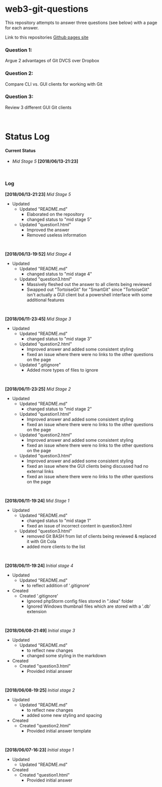 # web3-git-questions

This repository attempts to answer three questions (see below) with a page for each answer.

Link to this repositories [Github pages site](https://github.com/Stephen-Lowry/web3-git-questions)

### Question 1:
Argue 2 advantages of Git DVCS over Dropbox

### Question 2:
Compare CLI vs. GUI clients for working with Git

### Question 3:
Review 3 different GUI Git clients

<br>


# Status Log


#### Current Status
- *Mid Stage 5* **[2018/06/13-21:23]**

<br>


### Log
**[2018/06/13-21:23]**
*Mid Stage 5*

* Updated
    - Updated "README.md" 
        - Elaborated on the repository
        - changed status to "mid stage 5"
    - Updated "question1.html"
        - Improved the answer
        - Removed useless information
       
<br>

**[2018/06/13-19:52]**
*Mid Stage 4*

* Updated
    - Updated "README.md" 
        - changed status to "mid stage 4"
    - Updated "question3.html"
        - Massively fleshed out the answer to all clients being reviewed
        - Swapped out "TortoiseGit" for "SmartGit" since "TortoiseGit" isn't actually a GUI client but a powershell interface with some additional features
       
<br>

**[2018/06/11-23:45]**
*Mid Stage 3*

* Updated
    - Updated "README.md" 
        - changed status to "mid stage 3"
    - Updated "question2.html"
        - Improved answer and added some consistent styling
        - fixed an issue where there were no links to the other questions on the page          
    - Updated ".gitignore"
        - Added more types of files to ignore
       
<br>


**[2018/06/11-23:25]**
*Mid Stage 2*

* Updated
    - Updated "README.md" 
        - changed status to "mid stage 2"
    - Updated "question1.html"
        - Improved answer and added some consistent styling
        - fixed an issue where there were no links to the other questions on the page
    - Updated "question2.html"
        - Improved answer and added some consistent styling
        - fixed an issue where there were no links to the other questions on the page          
    - Updated "question3.html"
        - Improved answer and added some consistent styling
        - fixed an issue where the GUI clients being discussed had no external links
        - fixed an issue where there were no links to the other questions on the page
       
<br>



**[2018/06/11-19:24]**
*Mid Stage 1*

* Updated
    - Updated "README.md" 
        - changed status to "mid stage 1"
        - fixed an issue of incorrect content in question3.html 
    - Updated "question3.html"
        - removed Git BASH from list of clients being reviewed & replaced it with Git Cola
        - added more clients to the list
       
<br>


**[2018/06/11-19:24]**
*Initial stage 4*

* Updated
    - Updated "README.md" 
        - to reflect addition of '.gitignore'
* Created    
    - Created '.gitignore'
        - Ignored phpStorm config files stored in ".idea" folder
        - Ignored Windows thumbnail files which are stored with a '.db' extension   
       
<br>


**[2018/06/08-21:49]**
*Initial stage 3*

* Updated
    - Updated "README.md" 
        - to reflect new changes
        - changed some styling in the markdown
* Created    
    - Created "question3.html"
        - Provided initial answer
        
<br>



**[2018/06/08-19:25]**
*Initial stage 2*

* Updated
    - Updated "README.md" 
        - to reflect new changes
        - added some new styling and spacing
* Created    
    - Created "question2.html"
        - Provided initial answer template
        
<br>



**[2018/06/07-16:23]**
*Initial stage 1*

* Updated
    - Updated "README.md"
* Created    
    - Created "question1.html"
        - Provided initial answer 